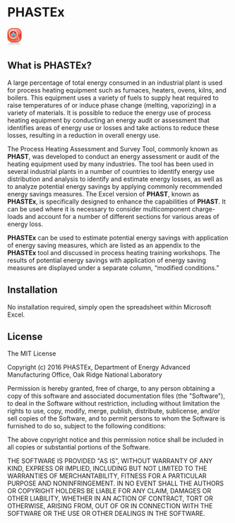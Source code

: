 # PHASTEx

<img src="PHAST_4.png" style="width: 32px;"/>

## What is PHASTEx?
A large percentage of total energy consumed in an industrial plant is used for process heating equipment such as furnaces, heaters, ovens, kilns, and boilers. This equipment uses a variety of fuels to supply heat required to raise temperatures of or induce phase change (melting, vaporizing) in a variety of materials. It is possible to reduce the energy use of process heating equipment by conducting an energy audit or assessment that identifies areas of energy use or losses and take actions to reduce these losses, resulting in a reduction in overall energy use.

The Process Heating Assessment and Survey Tool, commonly known as **PHAST**, was developed to conduct an energy assessment or audit of the heating equipment used by many industries. The tool has been used in several industrial plants in a number of countries to identify energy use distribution and analysis to identify and estimate energy losses, as well as to analyze potential energy savings by applying commonly recommended energy savings measures. The Excel version of **PHAST**, known as **PHASTEx**, is specifically designed to enhance the capabilities of **PHAST**. It can be used where it is necessary to consider multicomponent charge-loads and account for a number of different sections for various areas of energy loss.

**PHASTEx** can be used to estimate potential energy savings with application of energy saving measures, which are listed as an appendix to the **PHASTEx** tool and discussed in process heating training workshops. The results of potential energy savings with application of energy saving measures are displayed under a separate column, “modified conditions.”

## Installation
No installation required, simply open the spreadsheet within Microsoft Excel.

## License
The MIT License

Copyright (c) 2016 PHASTEx, Department of Energy Advanced Manufacturing Office, Oak Ridge National Laboratory

Permission is hereby granted, free of charge, to any person obtaining a copy
of this software and associated documentation files (the "Software"), to deal
in the Software without restriction, including without limitation the rights
to use, copy, modify, merge, publish, distribute, sublicense, and/or sell
copies of the Software, and to permit persons to whom the Software is
furnished to do so, subject to the following conditions:

The above copyright notice and this permission notice shall be included in
all copies or substantial portions of the Software.

THE SOFTWARE IS PROVIDED "AS IS", WITHOUT WARRANTY OF ANY KIND, EXPRESS OR
IMPLIED, INCLUDING BUT NOT LIMITED TO THE WARRANTIES OF MERCHANTABILITY,
FITNESS FOR A PARTICULAR PURPOSE AND NONINFRINGEMENT. IN NO EVENT SHALL THE
AUTHORS OR COPYRIGHT HOLDERS BE LIABLE FOR ANY CLAIM, DAMAGES OR OTHER
LIABILITY, WHETHER IN AN ACTION OF CONTRACT, TORT OR OTHERWISE, ARISING FROM,
OUT OF OR IN CONNECTION WITH THE SOFTWARE OR THE USE OR OTHER DEALINGS IN
THE SOFTWARE.
